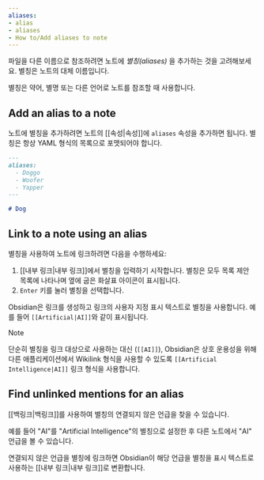 ```yaml
---
aliases: 
- alias
- aliases
- How to/Add aliases to note
---
```


파일을 다른 이름으로 참조하려면 노트에 _별칭(aliases)_ 을 추가하는 것을 고려해보세요. 별칭은 노트의 대체 이름입니다.

별칭은 약어, 별명 또는 다른 언어로 노트를 참조할 때 사용합니다.

## Add an alias to a note

노트에 별칭을 추가하려면 노트의 [[속성|속성]]에 `aliases` 속성을 추가하면 됩니다. 별칭은 항상 YAML 형식의 목록으로 포맷되어야 합니다.

```md
---
aliases:
  - Doggo
  - Woofer
  - Yapper
---

# Dog
```

## Link to a note using an alias

별칭을 사용하여 노트에 링크하려면 다음을 수행하세요:

1. [[내부 링크|내부 링크]]에서 별칭을 입력하기 시작합니다. 별칭은 모두 목록 제안 목록에 나타나며 옆에 굽은 화살표 아이콘이 표시됩니다.
2. `Enter` 키를 눌러 별칭을 선택합니다.

Obsidian은 링크를 생성하고 링크의 사용자 지정 표시 텍스트로 별칭을 사용합니다. 예를 들어 `[[Artificial|AI]]`와 같이 표시됩니다.

> [!note]
> 단순히 별칭을 링크 대상으로 사용하는 대신 (`[[AI]]`), Obsidian은 상호 운용성을 위해 다른 애플리케이션에서 Wikilink 형식을 사용할 수 있도록 `[[Artificial Intelligence|AI]]` 링크 형식을 사용합니다.

## Find unlinked mentions for an alias

[[백링크|백링크]]를 사용하여 별칭의 연결되지 않은 언급을 찾을 수 있습니다.

예를 들어 "AI"를 "Artificial Intelligence"의 별칭으로 설정한 후 다른 노트에서 "AI" 언급을 볼 수 있습니다.

연결되지 않은 언급을 별칭에 링크하면 Obsidian이 해당 언급을 별칭을 표시 텍스트로 사용하는 [[내부 링크|내부 링크]]로 변환합니다.

